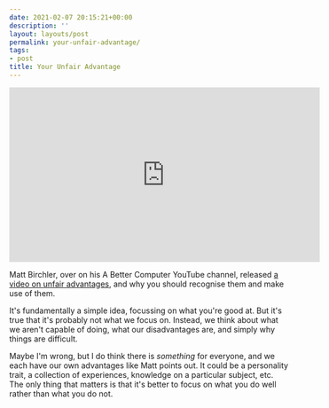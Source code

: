 ```yaml
---
date: 2021-02-07 20:15:21+00:00
description: ''
layout: layouts/post
permalink: your-unfair-advantage/
tags:
- post
title: Your Unfair Advantage
---
```


<iframe width="560" height="315" src="https://www.youtube.com/embed/zXEdH9MjJu4" frameborder="0" allow="accelerometer; autoplay; clipboard-write; encrypted-media; gyroscope; picture-in-picture" allowfullscreen></iframe>

Matt Birchler, over on his A Better Computer YouTube channel, released [a video on unfair advantages](https://www.youtube.com/watch?v=zXEdH9MjJu4), and why you should recognise them and make use of them.

It's fundamentally a simple idea, focussing on what you're good at. But it's true that it's probably not what we focus on. Instead, we think about what we aren't capable of doing, what our disadvantages are, and simply why things are difficult.

Maybe I'm wrong, but I do think there is _something_ for everyone, and we each have our own advantages like Matt points out. It could be a personality trait, a collection of experiences,  knowledge on a particular subject, etc. The only thing that matters is that it's better to focus on what you do well rather than what you do not.